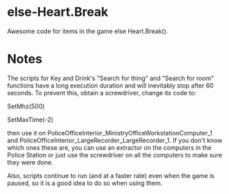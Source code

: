 # else-Heart.Break
Awesome code for items in the game else Heart.Break().

# Notes
The scripts for Key and Drink's "Search for thing" and "Search for room" functions have a long execution duration and will inevitably stop after 60 seconds. To prevent this, obtain a screwdriver, change its code to:

SetMhz(500)

SetMaxTime(-2)

then use it on PoliceOfficeInterior_MinistryOfficeWorkstationComputer_1 and PoliceOfficeInterior_LargeRecorder_LargeRecorder_1. If you don't know which ones these are, you can use an extractor on the computers in the Police Station or just use the screwdriver on all the computers to make sure they were done.

Also, scripts continue to run (and at a faster rate) even when the game is paused, so it is a good idea to do so when using them.
